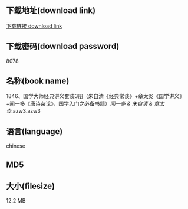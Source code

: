 ## 下载地址(download link)
[下载链接 download link](https://tutu365.netlify.app/?s=1846%E3%80%81%E5%9B%BD%E5%AD%A6%E5%A4%A7%E5%B8%88%E7%BB%8F%E5%85%B8%E8%AE%B2%E4%B9%89%E5%A5%97%E8%A3%853%E5%86%8C%EF%BC%88%E6%9C%B1%E8%87%AA%E6%B8%85%E3%80%8A%E7%BB%8F%E5%85%B8%E5%B8%B8%E8%B0%88%E3%80%8B%2B%E7%AB%A0%E5%A4%AA%E7%82%8E%E3%80%8A%E5%9B%BD%E5%AD%A6%E8%AE%B2%E4%B9%89%E3%80%8B%2B%E9%97%BB%E4%B8%80%E5%A4%9A%E3%80%8A%E5%94%90%E8%AF%97%E6%9D%82%E8%AE%BA%E3%80%8B%EF%BC%8C%E5%9B%BD%E5%AD%A6%E5%85%A5%E9%97%A8%E4%B9%8B%E5%BF%85%E5%A4%87%E4%B9%A6%E7%B1%8D%EF%BC%89_%E9%97%BB%E4%B8%80%E5%A4%9A+%26+%E6%9C%B1%E8%87%AA%E6%B8%85+%26+%E7%AB%A0%E5%A4%AA%E7%82%8E_.azw3)

## 下载密码(download password)
8078

## 名称(book name)
1846、国学大师经典讲义套装3册（朱自清《经典常谈》+章太炎《国学讲义》+闻一多《唐诗杂论》，国学入门之必备书籍）_闻一多 & 朱自清 & 章太炎_.azw3.azw3

## 语言(language)
chinese

## MD5


## 大小(filesize)
12.2 MB
